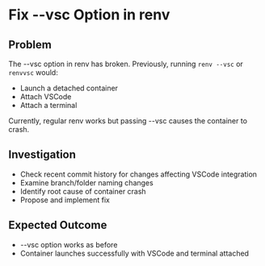 # Fix --vsc Option in renv

## Problem
The --vsc option in renv has broken. Previously, running `renv --vsc` or `renvvsc` would:
- Launch a detached container
- Attach VSCode
- Attach a terminal

Currently, regular renv works but passing --vsc causes the container to crash.

## Investigation
- Check recent commit history for changes affecting VSCode integration
- Examine branch/folder naming changes
- Identify root cause of container crash
- Propose and implement fix

## Expected Outcome
- --vsc option works as before
- Container launches successfully with VSCode and terminal attached